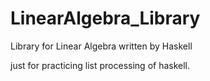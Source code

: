 # LinearAlgebra_Library
Library for Linear Algebra written by Haskell

just for practicing list processing of haskell.

